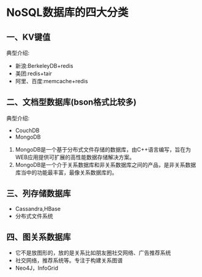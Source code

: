 # NoSQL数据库的四大分类

## 一、KV键值
典型介绍:
- 新浪:BerkeleyDB+redis
- 美团:redis+tair
- 阿里、百度:memcache+redis

## 二、文档型数据库(bson格式比较多)
典型介绍:
- CouchDB
- MongoDB
1. MongoDB是一个基于分布式文件存储的数据库，由C++语言编写，旨在为WEB应用提供可扩展的高性能数据存储解决方案。
2. MongoDB是一个介于关系数据库和非关系数据库之间的产品，是非关系数据库当中的功能最丰富，最像关系数据库的。

## 三、列存储数据库
- Cassandra,HBase
- 分布式文件系统

## 四、图关系数据库
- 它不是放图形的，放的是关系比如朋友圈社交网络、广告推荐系统
- 社交网络，推荐系统等。专注于构建关系图谱
- Neo4J，InfoGrid
